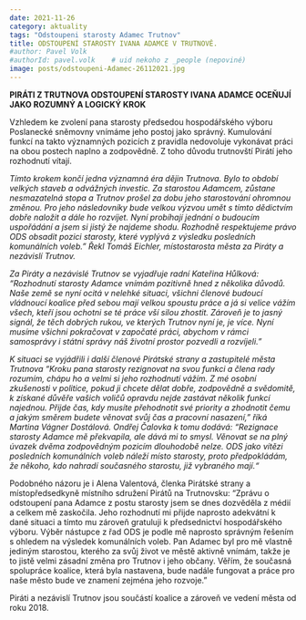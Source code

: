```yaml
---
date: 2021-11-26
category: aktuality
tags: "Odstoupeni starosty Adamec Trutnov"
title: ODSTOUPENÍ STAROSTY IVANA ADAMCE V TRUTNOVĚ.
#author: Pavel Volk
#authorId: pavel.volk    # uid nekoho z _people (nepoviné)
image: posts/odstoupeni-Adamec-26112021.jpg
---
```

**PIRÁTI Z TRUTNOVA ODSTOUPENÍ STAROSTY IVANA ADAMCE OCEŇUJÍ JAKO ROZUMNÝ A LOGICKÝ KROK**


Vzhledem ke zvolení pana starosty předsedou hospodářského výboru Poslanecké sněmovny vnímáme jeho postoj jako správný. Kumulování funkcí na takto významných pozicích z pravidla nedovoluje vykonávat práci na obou postech naplno a zodpovědně. Z toho důvodu trutnovští Pirátí jeho rozhodnutí vítají.

<em>Tímto krokem končí jedna významná éra dějin Trutnova. Bylo to období velkých staveb a odvážných investic. Za starostou Adamcem, zůstane nesmazatelná stopa a Trutnov prošel za dobu jeho starostování ohromnou změnou. Pro jeho následovníky bude velkou výzvou umět s tímto dědictvím dobře naložit a dále ho rozvíjet. Nyní probíhají jednání o budoucím uspořádání a jsem si jistý že najdeme shodu. Rozhodně respektujeme právo ODS obsadit pozici starosty, které vyplývá z výsledku posledních komunálních voleb.” Řekl Tomáš Eichler, místostarosta města za Piráty a nezávislí Trutnov.</em> 

<em>Za Piráty a nezávislé Trutnov se vyjadřuje radní Kateřina Hůlková: “Rozhodnutí starosty Adamce vnímám pozitivně hned z několika důvodů. Naše země se nyní ocitá v nelehké situaci, všichni členové budoucí vládnoucí koalice před sebou mají velkou spoustu práce a já si velice vážím všech, kteří jsou ochotni se té práce vší silou zhostit. Zároveň je to jasný signál, že těch dobrých rukou, ve kterých Trutnov nyní je, je více. Nyní musíme všichni pokračovat v započaté práci, abychom v rámci samosprávy i státní správy náš životní prostor pozvedli a rozvíjeli.” </em>

<em>K situaci se vyjádřili i další členové Pirátské strany a zastupitelé města Trutnova “Kroku pana starosty rezignovat na svou funkci a člena rady rozumím, chápu ho a velmi si jeho rozhodnutí vážím. Z mé osobní zkušenosti v politice, pokud ji chcete dělat dobře, zodpovědně a svědomitě, k získané důvěře vašich voličů opravdu nejde zastávat několik funkcí najednou. Přijde čas, kdy musíte přehodnotit své priority a zhodnotit čemu a jakým směrem budete věnovat svůj čas a pracovní nasazení,” říká Martina Vágner Dostálová. Ondřej Čalovka k tomu dodává: “Rezignace starosty Adamce mě překvapila, ale dává mi to smysl. Věnovat se na plný úvazek dvěma zodpovědným pozicím dlouhodobě nelze. ODS jako vítězi posledních komunálních voleb náleží místo starosty, proto předpokládám, že někoho, kdo nahradí současného starostu, již vybraného mají.“</em> 

Podobného názoru je i Alena Valentová, členka Pirátské strany a místopředsedkyně místního sdružení Pirátů na Trutnovsku: “Zprávu o odstoupení pana Adamce z postu starosty jsem se dnes dozvěděla z médií a celkem mě zaskočila. Jeho rozhodnutí mi přijde naprosto adekvátní k dané situaci a tímto mu zároveň gratuluji k předsednictví hospodářského výboru. Výběr nástupce z řad ODS je podle mě naprosto správným řešením s ohledem na výsledek komunálních voleb. Pan Adamec byl pro mě vlastně jediným starostou, kterého za svůj život ve městě aktivně vnímám, takže je to jistě velmi zásadní změna pro Trutnov i jeho občany. Věřím, že současná spolupráce koalice, která byla nastavena, bude nadále fungovat a práce pro naše město bude ve znamení zejména jeho rozvoje.” 

Piráti a nezávislí Trutnov jsou součástí koalice a zároveň ve vedení města od roku 2018.



